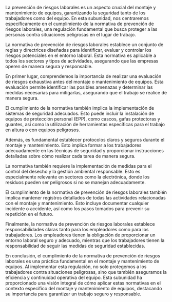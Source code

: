 La prevención de riesgos laborales es un aspecto crucial del montaje y mantenimiento de equipos, garantizando la seguridad tanto de los trabajadores como del equipo. En esta subunidad, nos centraremos específicamente en el cumplimiento de la normativa de prevención de riesgos laborales, una regulación fundamental que busca proteger a las personas contra situaciones peligrosas en el lugar de trabajo.

La normativa de prevención de riesgos laborales establece un conjunto de reglas y directrices diseñadas para identificar, evaluar y controlar los riesgos potenciales en el entorno laboral. Esta normativa es aplicable a todos los sectores y tipos de actividades, asegurando que las empresas operen de manera segura y responsable.

En primer lugar, comprendemos la importancia de realizar una evaluación de riesgos exhaustiva antes del montaje o mantenimiento de equipos. Esta evaluación permite identificar las posibles amenazas y determinar las medidas necesarias para mitigarlas, asegurando que el trabajo se realice de manera segura.

El cumplimiento de la normativa también implica la implementación de sistemas de seguridad adecuados. Esto puede incluir la instalación de equipos de protección personal (EPP), como cascos, gafas protectoras y guantes, así como la utilización de herramientas específicas para el trabajo en altura o con equipos peligrosos.

Además, es fundamental establecer protocolos claros y seguros durante el montaje y mantenimiento. Esto implica formar a los trabajadores adecuadamente en las técnicas de seguridad y proporcionar instrucciones detalladas sobre cómo realizar cada tarea de manera segura.

La normativa también requiere la implementación de medidas para el control del desecho y la gestión ambiental responsable. Esto es especialmente relevante en sectores como la electrónica, donde los residuos pueden ser peligrosos si no se manejan adecuadamente.

El cumplimiento de la normativa de prevención de riesgos laborales también implica mantener registros detallados de todas las actividades relacionadas con el montaje y mantenimiento. Esto incluye documentar cualquier incidente o accidente, así como los pasos tomados para prevenir su repetición en el futuro.

Finalmente, la normativa de prevención de riesgos laborales establece responsabilidades claras tanto para los empleadores como para los trabajadores. Los empleadores tienen la obligación de proporcionar un entorno laboral seguro y adecuado, mientras que los trabajadores tienen la responsabilidad de seguir las medidas de seguridad establecidas.

En conclusión, el cumplimiento de la normativa de prevención de riesgos laborales es una práctica fundamental en el montaje y mantenimiento de equipos. Al implementar esta regulación, no solo protegemos a los trabajadores contra situaciones peligrosas, sino que también aseguramos la eficiencia y continuidad operativa del equipo. Esta subunidad ha proporcionado una visión integral de cómo aplicar estas normativas en el contexto específico del montaje y mantenimiento de equipos, destacando su importancia para garantizar un trabajo seguro y responsable.
